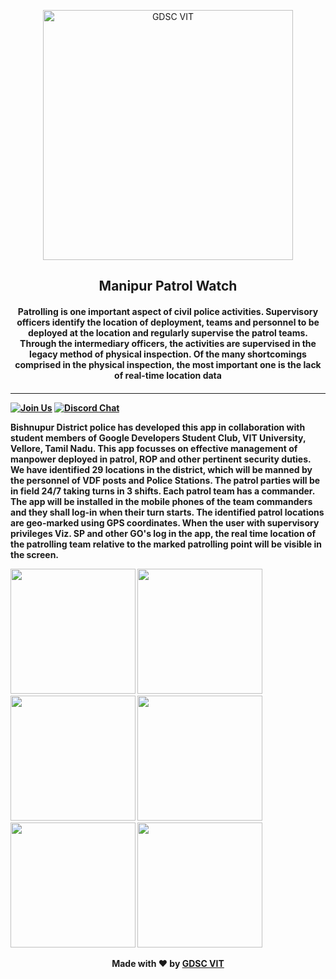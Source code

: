 <p align="center">
<a href="https://dscvit.com">
	<img width="400" src="https://user-images.githubusercontent.com/56252312/159312411-58410727-3933-4224-b43e-4e9b627838a3.png#gh-light-mode-only" alt="GDSC VIT"/>
</a>
	<h2 align="center"> Manipur Patrol Watch </h2>
	<h4 align="center"> Patrolling is one important aspect of civil police activities. Supervisory officers identify the location of deployment, teams and personnel to be deployed at the location and regularly supervise the patrol teams. Through the intermediary officers, the activities are supervised in the legacy method of physical inspection. Of the many shortcomings comprised in the physical inspection, the most important one is the lack of real-time location data <h4>
</p>

---
[![Join Us](https://img.shields.io/badge/Join%20Us-Developer%20Student%20Clubs-red)](https://dsc.community.dev/vellore-institute-of-technology/)
[![Discord Chat](https://img.shields.io/discord/760928671698649098.svg)](https://discord.gg/498KVdSKWR)

<p>
Bishnupur District police has developed this app in collaboration with student members of Google Developers Student Club, VIT University, Vellore, Tamil Nadu. This app focusses on effective management of manpower deployed in patrol, ROP and other pertinent security duties. We have identified 29 locations in the district, which will be manned by the personnel of VDF posts and Police Stations. The patrol parties will be in field 24/7 taking turns in 3 shifts. Each patrol team has a commander. The app will be installed in the mobile phones of the team commanders and they shall log-in when their turn starts. The identified patrol locations are geo-marked using GPS  coordinates. When the user with supervisory privileges Viz. SP and other GO's log in the app, the real time location of the patrolling team relative to the marked  patrolling point will be visible in the screen.
</p>
	
<img src="https://i.postimg.cc/0yBfpXDS/Whats-App-Image-2022-07-02-at-5-00-43-PM.jpg" width=200></img>
<img src="https://i.postimg.cc/MpT5fJMx/Whats-App-Image-2022-07-02-at-5-00-44-PM.jpg" width=200></img>
<img src="https://i.postimg.cc/90h1D4TN/Whats-App-Image-2022-07-02-at-5-00-44-PM-1.jpg" width=200></img>
<img src="https://i.postimg.cc/fT55bRbB/Whats-App-Image-2022-07-02-at-5-00-45-PM.jpg" width=200></img>
<img src="https://i.postimg.cc/NG6pW4vh/Whats-App-Image-2022-07-02-at-5-00-45-PM-1.jpg" width=200></img>
<img src="https://i.postimg.cc/vHG3MVG4/Whats-App-Image-2022-07-02-at-5-00-46-PM.jpg" width=200></img>

<p align="center">
	Made with ❤ by <a href="https://dscvit.com">GDSC VIT</a>
</p>
